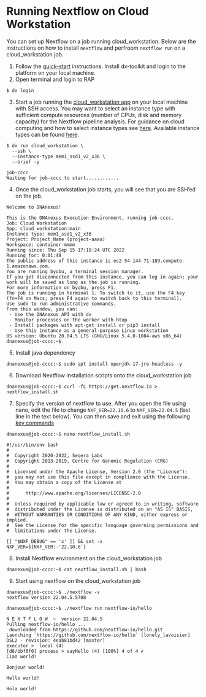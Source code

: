 # Running Nextflow on Cloud Workstation

You can set up Nextflow on a job running cloud_workstation. Below are the instructions on how to install `nextflow` and perfroom `nextflow run` on a cloud_workstation job. 

1. Follow the [quick-start](https://documentation.dnanexus.com/getting-started/cli-quickstart#step-0-install-the-sdk) instructions. Install dx-toolkit and login to the platform on your local machine. 
2. Open terminal and login to RAP

```
$ dx login
```
3. Start a job running the [cloud_workstation app](https://documentation.dnanexus.com/developer/cloud-workstation) on your local machine with SSH access. You may want to select an instance type with sufficient compute resources (number of CPUs, disk and memory capacity) for the Nextflow pipeline analysis.  For guidance on cloud computing and how to select instance types see [here](https://laderast.github.io/bash_for_bioinformatics/03-cloud-computing-basics.html#sec-instance). Available instance types can be found [here](https://documentation.dnanexus.com/developer/api/running-analyses/instance-types).

```
$ dx run cloud_workstation \
  --ssh \
  --instance-type mem1_ssd1_v2_x36 \
  --brief -y

job-cccc
Waiting for job-cccc to start............
```
4. Once the cloud_workstation job starts, you will see that you are SSH’ed on the job. 
```
Welcome to DNAnexus!

This is the DNAnexus Execution Environment, running job-cccc.
Job: Cloud Workstation
App: cloud_workstation:main
Instance type: mem1_ssd1_v2_x36
Project: Project_Name (project-aaaa)
Workspace: container-mmmm
Running since: Thu Sep 15 17:18:24 UTC 2022
Running for: 0:01:48
The public address of this instance is ec2-54-144-71-189.compute-1.amazonaws.com.
You are running byobu, a terminal session manager.
If you get disconnected from this instance, you can log in again; your work will be saved as long as the job is running.
For more information on byobu, press F1.
The job is running in terminal 1. To switch to it, use the F4 key (fn+F4 on Macs; press F4 again to switch back to this terminal).
Use sudo to run administrative commands.
From this window, you can:
 - Use the DNAnexus API with dx
 - Monitor processes on the worker with htop
 - Install packages with apt-get install or pip3 install
 - Use this instance as a general-purpose Linux workstation
OS version: Ubuntu 20.04.5 LTS (GNU/Linux 5.4.0-1084-aws x86_64)
dnanexus@job-cccc:~$
```

5. Install java dependency
```
dnanexus@job-cccc:~$ sudo apt install openjdk-17-jre-headless -y
```

6. Download Nextflow installation scripts onto the cloud_workstation job
```
dnanexus@job-cccc:~$ curl -fL https://get.nextflow.io > nextflow_install.sh
```
7. Specify the version of nextflow to use. After you open the file using nano, edit the file to change `NXF_VER=22.10.6` to `NXF_VER=22.04.5` (last line in the text below). You can then save and exit using the following [key commands](https://www.freecodecamp.org/news/how-to-save-and-exit-nano-in-terminal-nano-quit-command/)

```
dnanexus@job-cccc:~$ nano nextflow_install.sh

#!/usr/bin/env bash
#
#  Copyright 2020-2022, Seqera Labs
#  Copyright 2013-2019, Centre for Genomic Regulation (CRG)
#
#  Licensed under the Apache License, Version 2.0 (the "License");
#  you may not use this file except in compliance with the License.
#  You may obtain a copy of the License at
#
#      http://www.apache.org/licenses/LICENSE-2.0
#
#  Unless required by applicable law or agreed to in writing, software
#  distributed under the License is distributed on an "AS IS" BASIS,
#  WITHOUT WARRANTIES OR CONDITIONS OF ANY KIND, either express or implied.
#  See the License for the specific language governing permissions and
#  limitations under the License.

[[ "$NXF_DEBUG" == 'x' ]] && set -x
NXF_VER=${NXF_VER:-'22.10.6'}
```

8. Install Nextflow environment on the cloud_workstation job
```
dnanexus@job-cccc:~$ cat nextflow_install.sh | bash
```

9. Start using nextflow on the cloud_workstation job
```
dnanexus@job-cccc:~$ ./nextflow -v 
nextflow version 22.04.5.5708

dnanexus@job-cccc:~$ ./nextflow run nextflow-io/hello

N E X T F L O W  ~  version 22.04.5
Pulling nextflow-io/hello ...
 downloaded from https://github.com/nextflow-io/hello.git
Launching `https://github.com/nextflow-io/hello` [lonely_lavoisier] DSL2 - revision: 4eab81bd42 [master]
executor >  local (4)
[d8/bbf6f0] process > sayHello (4) [100%] 4 of 4 ✔
Ciao world!

Bonjour world!

Hello world!

Hola world!
```
